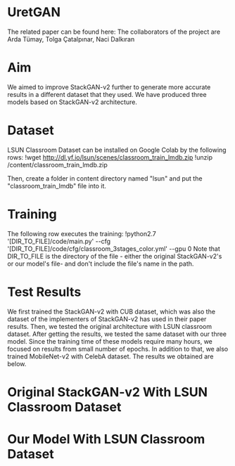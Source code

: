 # UretGAN

The related paper can be found here: 
The collaborators of the project are Arda Tümay, Tolga Çatalpınar, Naci Dalkıran

# Aim
We aimed to improve StackGAN-v2 further to generate more accurate results in a different dataset that they used. We have produced three models based on StackGAN-v2 architecture.

# Dataset
LSUN Classroom Dataset can be installed on Google Colab by the following rows:
!wget http://dl.yf.io/lsun/scenes/classroom_train_lmdb.zip
!unzip /content/classroom_train_lmdb.zip

Then, create a folder in content directory named "lsun" and put the "classroom_train_lmdb" file into it.

# Training
The following row executes the training:
!python2.7 '[DIR_TO_FILE]/code/main.py' --cfg '[DIR_TO_FILE]/code/cfg/classroom_3stages_color.yml' --gpu 0
Note that DIR_TO_FILE is the directory of the file - either the original StackGAN-v2's or our model's file- and don't include the file's name in the path.

# Test Results
We first trained the StackGAN-v2 with CUB dataset, which was also the dataset of the implementers of StackGAN-v2 has used in their paper results. Then, we tested the original architecture with LSUN classroom dataset. After getting the results, we tested the same dataset with our three model. Since the training time of these models require many hours, we focused on results from small number of epochs. In addition to that, we also trained MobileNet-v2 with CelebA dataset. The results we obtained are below.

# Original StackGAN-v2 With LSUN Classroom Dataset

# Our Model With LSUN Classroom Dataset

